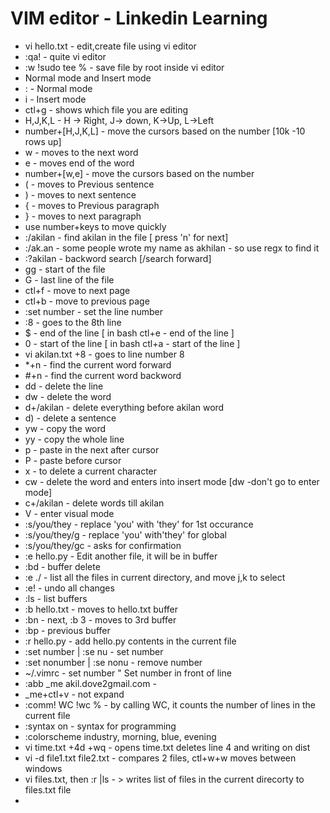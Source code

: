 # VIM editor - Linkedin Learning
* vi hello.txt - edit,create file using vi editor
* :qa! - quite vi editor
* :w !sudo tee % - save file by root inside vi editor
* Normal mode and Insert mode
* : - Normal mode
* i - Insert mode
* ctl+g - shows which file you are editing
* H,J,K,L - H -> Right, J-> down, K->Up, L->Left
* number+[H,J,K,L] - move the cursors based on the number [10k -10 rows up]
* w - moves to the next word
* e - moves end of the word
* number+[w,e] - move the cursors based on the number
* ( - moves to Previous sentence
* ) - moves to next sentence
* { - moves to Previous paragraph
* } - moves to next paragraph
* use number+keys to move quickly
* :/akilan - find akilan in the file [ press 'n' for next]
* :/ak.an - some people wrote my name as akhilan - so use regx to find it
* :?akilan - backword search [/search forward]
* gg - start of the file
* G - last line of the file
* ctl+f - move to next page
* ctl+b - move to previous page
* :set number - set the line number
* :8 - goes to the 8th line
* $ - end of the line [ in bash ctl+e - end of the line ]
* 0 - start of the line [ in bash ctl+a - start of the line ]
* vi akilan.txt +8 - goes to line number 8
* *+n - find the current word forward
* #+n - find the current word backword
* dd - delete the line
* dw - delete the word
* d+/akilan - delete everything before akilan word
* d) - delete a sentence
* yw - copy the word
* yy - copy the whole line
* p - paste in the next after cursor
* P - paste before cursor
* x - to delete a current character
* cw - delete the word and enters into insert mode [dw -don't go to enter mode]
* c+/akilan - delete words till akilan
* V - enter visual mode
* :s/you/they - replace 'you' with 'they' for 1st occurance
* :s/you/they/g - replace 'you' with'they' for global
* :s/you/they/gc - asks for confirmation
* :e hello.py - Edit another file, it will be in buffer
* :bd - buffer delete
* :e ./ - list all the files in current directory, and move j,k to select
* :e! - undo all changes
* :ls - list buffers
* :b hello.txt - moves to hello.txt buffer
* :bn - next, :b 3 - moves to 3rd buffer
* :bp - previous buffer
* :r hello.py - add hello.py contents in the current file
* :set number | :se nu - set number
* :set nonumber | :se nonu - remove number
* ~/.vimrc - set number " Set number in front of line
* :abb _me akil.dove2gmail.com - 
* _me+ctl+v - not expand
* :comm! WC !wc % - by calling WC, it counts the number of lines in the current file
* :syntax on - syntax for programming
* :colorscheme industry, morning, blue, evening
* vi time.txt +4d +wq - opens time.txt deletes line 4 and writing on dist
* vi -d file1.txt file2.txt - compares 2 files, ctl+w+w moves between windows
* vi files.txt, then :r |ls - > writes list of files in the current direcorty to files.txt file
* 
